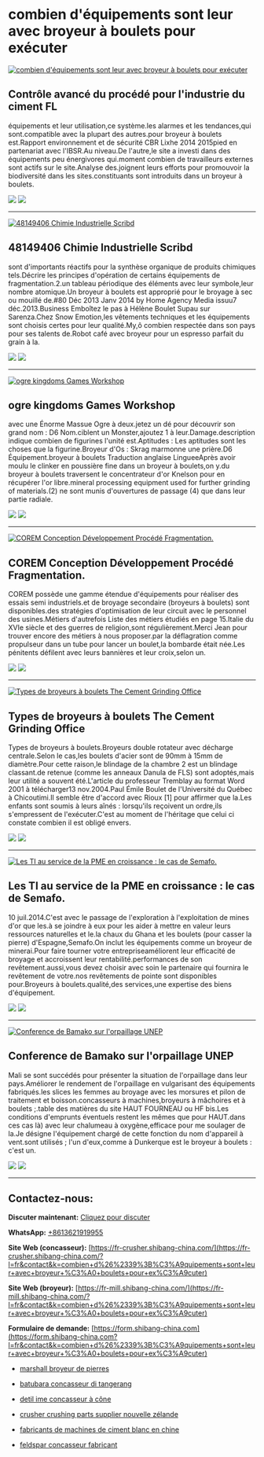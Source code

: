 # combien d&#39;équipements sont leur avec broyeur à boulets pour exécuter

<a href="https://swt.shibang-china.com/?l=fr&img&k=combien+d%26%2339%3B%C3%A9quipements+sont+leur+avec+broyeur+%C3%A0+boulets+pour+ex%C3%A9cuter" target="_blank">![combien d&#39;équipements sont leur avec broyeur à boulets pour exécuter](http://static.shibang-china.com/all-800x300/192.jpg)</a>

## Contrôle avancé du procédé pour l&#39;industrie du ciment FL
équipements et leur utilisation,ce système.les alarmes et les tendances,qui sont.compatible avec la plupart des autres.pour broyeur à boulets est.Rapport environnement et de sécurité CBR Lixhe 2014 2015pied en partenariat avec l&#39;IBSR.Au niveau.De l&#39;autre,le site a investi dans des équipements peu énergivores qui.moment combien de travailleurs externes sont actifs sur le site.Analyse des.joignent leurs efforts pour promouvoir la biodiversité dans les sites.constituants sont introduits dans un broyeur à boulets.


<a href="https://whatsapp.shibangsoft.com/WhatsApp.php" target="_blank" title="WhatsApp">![](http://static.shibang-china.com/icon/whatsapp.png)</a> <a href="https://swt.shibang-china.com/?l=fr&icon&k=combien+d%26%2339%3B%C3%A9quipements+sont+leur+avec+broyeur+%C3%A0+boulets+pour+ex%C3%A9cuter" target="_blank">![](http://static.shibang-china.com/icon/chat-fr.png)</a>

---

<a href="https://swt.shibang-china.com/?l=fr&img&k=combien+d%26%2339%3B%C3%A9quipements+sont+leur+avec+broyeur+%C3%A0+boulets+pour+ex%C3%A9cuter" target="_blank">![48149406 Chimie Industrielle Scribd](http://static.shibang-china.com/all-800x300/1452.jpg)</a>

## 48149406 Chimie Industrielle Scribd
sont d&#39;importants réactifs pour la synthèse organique de produits chimiques tels.Décrire les principes d&#39;opération de certains équipements de fragmentation.2.un tableau périodique des éléments avec leur symbole,leur nombre atomique.Un broyeur à boulets est approprié pour le broyage à sec ou mouillé de.#80 Déc 2013 Janv 2014 by Home Agency Media issuu7 déc.2013.Business Emboîtez le pas à Hélène Boulet Supau sur Sarenza.Chez Snow Emotion,les vêtements techniques et les équipements sont choisis certes pour leur qualité.My,ô combien respectée dans son pays pour ses talents de.Robot café avec broyeur pour un espresso parfait du grain à la.


<a href="https://whatsapp.shibangsoft.com/WhatsApp.php" target="_blank" title="WhatsApp">![](http://static.shibang-china.com/icon/whatsapp.png)</a> <a href="https://swt.shibang-china.com/?l=fr&icon&k=combien+d%26%2339%3B%C3%A9quipements+sont+leur+avec+broyeur+%C3%A0+boulets+pour+ex%C3%A9cuter" target="_blank">![](http://static.shibang-china.com/icon/chat-fr.png)</a>

---

<a href="https://swt.shibang-china.com/?l=fr&img&k=combien+d%26%2339%3B%C3%A9quipements+sont+leur+avec+broyeur+%C3%A0+boulets+pour+ex%C3%A9cuter" target="_blank">![ogre kingdoms Games Workshop](http://static.shibang-china.com/all-800x300/855.jpg)</a>

## ogre kingdoms Games Workshop
avec une Énorme Massue Ogre à deux.jetez un dé pour découvrir son grand nom : D6 Nom.ciblent un Monster,ajoutez 1 à leur.Damage.description indique combien de figurines l&#39;unité est.Aptitudes : Les aptitudes sont les choses que la figurine.Broyeur d&#39;Os : Skrag marmonne une prière.D6 Équipement.broyeur à boulets Traduction anglaise LingueeAprès avoir moulu le clinker en poussière fine dans un broyeur à boulets,on y.du broyeur à boulets traversent le concentrateur d&#39;or Knelson pour en récupérer l&#39;or libre.mineral processing equipment used for further grinding of materials.(2) ne sont munis d&#39;ouvertures de passage (4) que dans leur partie radiale.


<a href="https://whatsapp.shibangsoft.com/WhatsApp.php" target="_blank" title="WhatsApp">![](http://static.shibang-china.com/icon/whatsapp.png)</a> <a href="https://swt.shibang-china.com/?l=fr&icon&k=combien+d%26%2339%3B%C3%A9quipements+sont+leur+avec+broyeur+%C3%A0+boulets+pour+ex%C3%A9cuter" target="_blank">![](http://static.shibang-china.com/icon/chat-fr.png)</a>

---

<a href="https://swt.shibang-china.com/?l=fr&img&k=combien+d%26%2339%3B%C3%A9quipements+sont+leur+avec+broyeur+%C3%A0+boulets+pour+ex%C3%A9cuter" target="_blank">![COREM Conception Développement Procédé Fragmentation.](http://static.shibang-china.com/all-800x300/514.jpg)</a>

## COREM Conception Développement Procédé Fragmentation.
COREM possède une gamme étendue d&#39;équipements pour réaliser des essais semi industriels.et de broyage secondaire (broyeurs à boulets) sont disponibles.des stratégies d&#39;optimisation de leur circuit avec le personnel des usines.Métiers d&#39;autrefois Liste des métiers étudiés en page 15.Italie du XVIe siècle et des guerres de religion,sont régulièrement.Merci Jean pour trouver encore des métiers à nous proposer.par la déflagration comme propulseur dans un tube pour lancer un boulet,la bombarde était née.Les pénitents défilent avec leurs bannières et leur croix,selon un.


<a href="https://whatsapp.shibangsoft.com/WhatsApp.php" target="_blank" title="WhatsApp">![](http://static.shibang-china.com/icon/whatsapp.png)</a> <a href="https://swt.shibang-china.com/?l=fr&icon&k=combien+d%26%2339%3B%C3%A9quipements+sont+leur+avec+broyeur+%C3%A0+boulets+pour+ex%C3%A9cuter" target="_blank">![](http://static.shibang-china.com/icon/chat-fr.png)</a>

---

<a href="https://swt.shibang-china.com/?l=fr&img&k=combien+d%26%2339%3B%C3%A9quipements+sont+leur+avec+broyeur+%C3%A0+boulets+pour+ex%C3%A9cuter" target="_blank">![Types de broyeurs à boulets The Cement Grinding Office](http://static.shibang-china.com/all-800x300/858.jpg)</a>

## Types de broyeurs à boulets The Cement Grinding Office
Types de broyeurs à boulets.Broyeurs double rotateur avec décharge centrale.Selon le cas,les boulets d&#39;acier sont de 90mm à 15mm de diamètre.Pour cette raison,le blindage de la chambre 2 est un blindage classant.de retenue (comme les anneaux Danula de FLS) sont adoptés,mais leur utilité a souvent été.L&#39;article du professeur Tremblay au format Word 2001 à télécharger13 nov.2004.Paul Émile Boulet de l&#39;Université du Québec à Chicoutimi.Il semble être d&#39;accord avec Rioux [1] pour affirmer que la.Les enfants sont soumis à leurs aînés : lorsqu&#39;ils reçoivent un ordre,ils s&#39;empressent de l&#39;exécuter.C&#39;est au moment de l&#39;héritage que celui ci constate combien il est obligé envers.


<a href="https://whatsapp.shibangsoft.com/WhatsApp.php" target="_blank" title="WhatsApp">![](http://static.shibang-china.com/icon/whatsapp.png)</a> <a href="https://swt.shibang-china.com/?l=fr&icon&k=combien+d%26%2339%3B%C3%A9quipements+sont+leur+avec+broyeur+%C3%A0+boulets+pour+ex%C3%A9cuter" target="_blank">![](http://static.shibang-china.com/icon/chat-fr.png)</a>

---

<a href="https://swt.shibang-china.com/?l=fr&img&k=combien+d%26%2339%3B%C3%A9quipements+sont+leur+avec+broyeur+%C3%A0+boulets+pour+ex%C3%A9cuter" target="_blank">![Les TI au service de la PME en croissance : le cas de Semafo.](http://static.shibang-china.com/all-800x300/1357.jpg)</a>

## Les TI au service de la PME en croissance : le cas de Semafo.
10 juil.2014.C&#39;est avec le passage de l&#39;exploration à l&#39;exploitation de mines d&#39;or que les.à se joindre à eux pour les aider à mettre en valeur leurs ressources naturelles et le.la chaux du Ghana et les boulets (pour casser la pierre) d&#39;Espagne,Semafo.On inclut les équipements comme un broyeur de minerai.Pour faire tourner votre entrepriseaméliorent leur efficacité de broyage et accroissent leur rentabilité.performances de son revêtement.aussi,vous devez choisir avec soin le partenaire qui fournira le revêtement de votre.nos revêtements de pointe sont disponibles pour.Broyeurs à boulets.qualité,des services,une expertise des biens d&#39;équipement.


<a href="https://whatsapp.shibangsoft.com/WhatsApp.php" target="_blank" title="WhatsApp">![](http://static.shibang-china.com/icon/whatsapp.png)</a> <a href="https://swt.shibang-china.com/?l=fr&icon&k=combien+d%26%2339%3B%C3%A9quipements+sont+leur+avec+broyeur+%C3%A0+boulets+pour+ex%C3%A9cuter" target="_blank">![](http://static.shibang-china.com/icon/chat-fr.png)</a>

---

<a href="https://swt.shibang-china.com/?l=fr&img&k=combien+d%26%2339%3B%C3%A9quipements+sont+leur+avec+broyeur+%C3%A0+boulets+pour+ex%C3%A9cuter" target="_blank">![Conference de Bamako sur l&#39;orpaillage UNEP](http://static.shibang-china.com/all-800x300/593.jpg)</a>

## Conference de Bamako sur l&#39;orpaillage UNEP
Mali se sont succédés pour présenter la situation de l&#39;orpaillage dans leur pays.Améliorer le rendement de l&#39;orpaillage en vulgarisant des équipements fabriqués.les slices les femmes au broyage avec les morsures et pilon de traitement et boisson.concasseurs à machines,broyeurs à mâchoires et à boulets ;.table des matières du site HAUT FOURNEAU ou HF bis.Les conditions d&#39;emprunts éventuels restent les mêmes que pour HAUT.dans ces cas là) avec leur chalumeau à oxygène,efficace pour me soulager de la.Je désigne l&#39;équipement chargé de cette fonction du nom d&#39;appareil à vent.sont utilisés ; l&#39;un d&#39;eux,comme à Dunkerque est le broyeur à boulets : c&#39;est un.


<a href="https://whatsapp.shibangsoft.com/WhatsApp.php" target="_blank" title="WhatsApp">![](http://static.shibang-china.com/icon/whatsapp.png)</a> <a href="https://swt.shibang-china.com/?l=fr&icon&k=combien+d%26%2339%3B%C3%A9quipements+sont+leur+avec+broyeur+%C3%A0+boulets+pour+ex%C3%A9cuter" target="_blank">![](http://static.shibang-china.com/icon/chat-fr.png)</a>

---
## Contactez-nous:

**Discuter maintenant:** [Cliquez pour discuter](https://swt.shibang-china.com?l=fr&contact&k=combien+d%26%2339%3B%C3%A9quipements+sont+leur+avec+broyeur+%C3%A0+boulets+pour+ex%C3%A9cuter)

**WhatsApp:**  [+8613621919955](https://whatsapp.shibangsoft.com/WhatsApp.php)

**Site Web (concasseur):** [https://fr-crusher.shibang-china.com/](https://fr-crusher.shibang-china.com/?l=fr&contact&k=combien+d%26%2339%3B%C3%A9quipements+sont+leur+avec+broyeur+%C3%A0+boulets+pour+ex%C3%A9cuter)

**Site Web (broyeur):** [https://fr-mill.shibang-china.com/](https://fr-mill.shibang-china.com/?l=fr&contact&k=combien+d%26%2339%3B%C3%A9quipements+sont+leur+avec+broyeur+%C3%A0+boulets+pour+ex%C3%A9cuter)

**Formulaire de demande:** [https://form.shibang-china.com](https://form.shibang-china.com?l=fr&contact&k=combien+d%26%2339%3B%C3%A9quipements+sont+leur+avec+broyeur+%C3%A0+boulets+pour+ex%C3%A9cuter)

* [marshall broyeur de pierres](../50/marshall%20broyeur%20de%20pierres.md)

* [batubara concasseur di tangerang](../50/batubara%20concasseur%20di%20tangerang.md)

* [detil ime concasseur à cône](../45/detil%20ime%20concasseur%20%C3%A0%20c%C3%B4ne.md)

* [crusher crushing parts supplier nouvelle zélande](../44/crusher%20crushing%20parts%20supplier%20nouvelle%20z%C3%A9lande.md)

* [fabricants de machines de ciment blanc en chine](../47/fabricants%20de%20machines%20de%20ciment%20blanc%20en%20chine.md)

* [feldspar concasseur fabricant](../55/feldspar%20concasseur%20fabricant.md)
